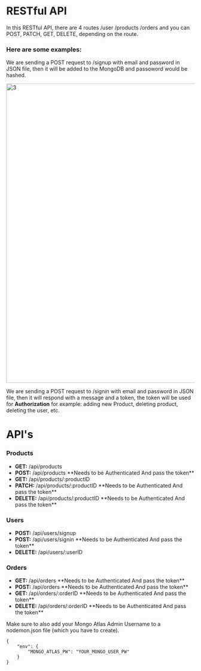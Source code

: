 <h1> RESTful API</h1>

<p>In this RESTful API, there are 4 routes /user /products /orders and you can POST, PATCH, GET, DELETE, depending on the route.</p>

<h3> Here are some examples: </h3>
<p> We are sending a POST request to /signup with email and password in JSON file, then it will be added to the MongoDB and passoword would be hashed. </p>

<img width="800" alt="3" src="https://user-images.githubusercontent.com/25881325/56637180-4a901080-666b-11e9-95f6-63b6c31c0ff4.png">

<p> We are sending a POST request to /signin with email and password in JSON file, then it will respond with a message and a token, 
the token will be used for <b>Authorization</b> for example:
 adding new Product, deleting product, deleting the user, etc.</p>

<h1>API's</h1>
<h3>Products</h3>
<ul>
  <li> <b>GET:</b> /api/products </li>
  <li> <b>POST:</b> /api/products **Needs to be Authenticated And pass the token** </li>
  <li> <b>GET:</b> /api/products/:productID </li>
  <li> <b>PATCH:</b> /api/products/:productID **Needs to be Authenticated And pass the token** </li>
  <li> <b>DELETE:</b> /api/products/:productID **Needs to be Authenticated And pass the token** </li>
</ul>

<h3>Users</h3>
<ul>
  <li> <b>POST:</b> /api/users/signup  </li>
  <li> <b>POST:</b> /api/users/signin **Needs to be Authenticated And pass the token** </li>
  <li> <b>DELETE:</b> /api/users/:userID </li>
</ul>

<h3>Orders</h3>
<ul>
  <li> <b>GET:</b> /api/orders **Needs to be Authenticated And pass the token** </li>
  <li> <b>POST:</b> /api/orders **Needs to be Authenticated And pass the token** </li>
  <li> <b>GET:</b> /api/orders/:orderID **Needs to be Authenticated And pass the token** </li>
  <li> <b>DELETE:</b> /api/orders/:orderID **Needs to be Authenticated And pass the token**  </li>
</ul>

Make sure to also add your Mongo Atlas Admin Username to a nodemon.json file (which you have to create).
```
{
    "env": {
        "MONGO_ATLAS_PW": "YOUR_MONGO_USER_PW"
    }
}
```
